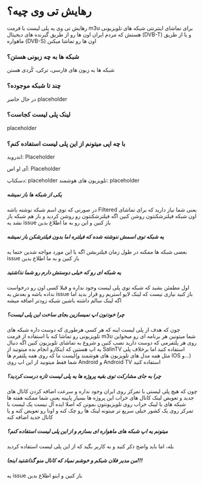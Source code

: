 # رهایش تی وی چیه؟
رهایش تی وی یه پلی لیست با فرمت m3u برای تماشای اینترنتی شبکه های تلویزیونی هستش که مردم ایران اون ها رو از طریق گیرنده های دیجیتال (DVB-T) و یا از طریق ماهواره (DVB-S) اون ها رو تماشا میکنن

### شبکه ها به چه زبونی هستن؟
شبکه ها به زبون های فارسی، ترکی، کُردی هستن

### چند تا شبکه موجوده؟
در حال حاضر placeholder

### لینک پلی لیست کجاست؟
placeholder

###  با چه اپی میتونم از این پلی لیست استفاده کنم؟
اندروید:
Placeholder

آی او اس:
Placeholder

دسکتاپ:
placeholder
تلویزیون های هوشمند:
placeholder

##### یکی از شبکه ها باز نمیشه
در صورتی که توی اسم شبکه نوشته باشه Filtered یعنی شما نیاز دارید که برای تماشای اون شبکه فیلترشکنتون روشن کنین اگه فیلترشکنتون رو روشن کردید و باز هم شبکه باز نشد یه issue باز کنین و این رو به ما اطلاع بدین

##### یه شبکه توی اسمش ننوشته شده که فیلتره اما بدون فیلترشکن باز نمیشه
بعضی شبکه ها ممکنه در طول زمان فیلتربشن اگه با این مورد مواجه شدین حتما یه issue باز کنین و به ما اطلاع بدین

##### یه شبکه ای رو که خیلی دوستش دارم رو شما نذاشتید
اول مطمئن بشید که شبکه توی پلی لیست وجود نداره و قبلا کسی اون رو درخواست نداده باشه و بعدش یه issue باز کنید
نیازی نیست که لینک لایو استریم رو قرار بدید اما اگه لینک سالم داشته باشین شبکه زودتر اضافه میشه

##### چرا خودتون اپ نمیسازین بجای ساخت این پلی لیست؟
چون که هدف از پلی لیست اینه که هر کسی هرطوری که دوست داره شبکه های تلویزیونی رو تماشا کنه با استفاده از فرمت m3u شما میتونین هر برنامه ای رو میخواین روی هر پلتفرمی که دوست دارید نصب کنین و شروع به تماشای تلویزیون کنین
اگه دنبال یه اپ هستین که اینکارو انجام بده میتونید از SalinTV استفاده کنید اما برخلاف پلی لیست ما که روی همه پلتفرم ها(مثل همه مدل های تلویزیون های هوشمند و IOS و...) شما فقط میتونید از این اپ روی Android و Android TV استفاده کنید

##### چرا به جای مشارکت توی بقیه پروژه ها یه پلی لیست تازه درست کردید؟
چون که هیچ پلی لیستی با تمرکز روی ایران وجود نداره و سرعت اضافه کردن کانال های جدید و تعویض لینک کانال های خراب این پروژه ها بسیار پایینه یعنی شما ممکنه هفته ها شبکه های با لینک خراب روی تلویزیونتون بمونن که اصلا ایده آل نیست
یک لیست با تمرکز روی یک کشور خیلی سریع تر میتونه لینک ها رو چک کنه و اونا رو تعویض کنه و یا کانال جدید اضافه کنه 

##### میتونم یه اپ شبکه های ماهواره ای بسازم و از این پلی لیست استفاده کنم؟
بله، اما باید واضح ذکر کنید و به کاربر بگید که از این پلی لیست استفاده کردید

##### من مدیر فلان شبکم و خوشم نمیاد که کانال منو گذاشتید اینجا!!!
یه issue باز کنین و اینو اطلاع بدین
